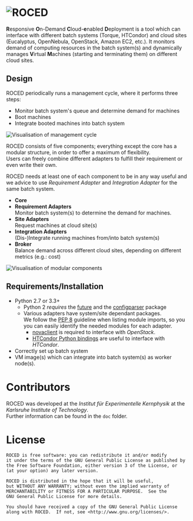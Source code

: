 # ![ROCED][logo]
**R**esponsive **O**n-Demand **C**loud-**e**nabled **D**eployment is a tool which can interface with different batch systems (Torque, HTCondor) and cloud sites (Eucalyptus, OpenNebula, OpenStack, Amazon EC2, etc.).
It monitors demand of computing resources in the batch system(s) and dynamically manages **V**irtual **M**achines (starting and terminating them) on different cloud sites.

## Design

ROCED periodically runs a management cycle, where it performs three steps:
* Monitor batch system's queue and determine demand for machines
* Boot machines
* Integrate booted machines into batch system

![Visualisation of management cycle][workflow]

ROCED consists of five components; everything except the core has a modular structure, in order to offer a maximum of flexibility.  
Users can freely combine different adapters to fulfill their requirement or even write their own.  

ROCED needs at least one of each component to be in any way useful and we advice to use _Requirement Adapter_ and _Integration Adapter_ for the same batch system.
* **Core**
* **Requirement Adapters**  
  Monitor batch system(s) to determine the demand for machines.
* **Site Adapters**  
Request machines at cloud site(s)
* **Integration Adapters**  
(Dis-)Integrate running machines from/into batch system(s)
* **Broker**  
Balance demand across different cloud sites, depending on different metrics (e.g.: cost)

![Visualisation of modular components][design]

## Requirements/Installation
* Python 2.7 or 3.3+
    * Python 2 _requires_ the [future](http://python-future.org/) and the [configparser](https://pypi.python.org/pypi/configparser) package
    * Various adapters have system/site dependant packages.  
We follow the [PEP 8](https://www.python.org/dev/peps/pep-0008/#imports) guideline when listing module imports, so you you can easily identify the needed modules for each adapter.  
        * [novaclient](https://pypi.python.org/pypi/python-novaclient/) is required to interface with _OpenStack_.
        * [HTCondor Python bindings](https://research.cs.wisc.edu/htcondor/manual/latest/6_7Python_Bindings.html) are useful to interface with _HTCondor_.
* Correctly set up batch system
* VM image(s) which can integrate into batch system(s) as worker node(s).

# Contributors
ROCED was developed at the _Institut für Experimentelle Kernphysik_ at the _Karlsruhe Institute of Technology_.  
Further information can be found in the `doc` folder.
# License
    ROCED is free software: you can redistribute it and/or modify
    it under the terms of the GNU General Public License as published by
    the Free Software Foundation, either version 3 of the License, or
    (at your option) any later version.

    ROCED is distributed in the hope that it will be useful,
    but WITHOUT ANY WARRANTY; without even the implied warranty of
    MERCHANTABILITY or FITNESS FOR A PARTICULAR PURPOSE.  See the
    GNU General Public License for more details.

    You should have received a copy of the GNU General Public License
    along with ROCED.  If not, see <http://www.gnu.org/licenses/>.

[logo]: https://cdn.rawgit.com/roced-scheduler/ROCED/master/doc/roced_logo.svg
[design]: https://cdn.rawgit.com/roced-scheduler/ROCED/master/doc/roced_design.svg
[workflow]: https://cdn.rawgit.com/roced-scheduler/ROCED/master/doc/roced_workflow.svg
